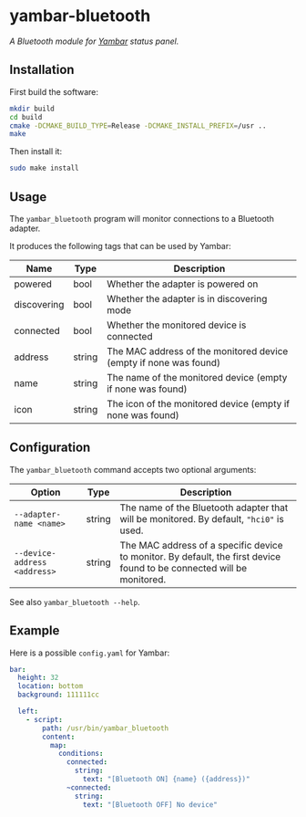 # yambar-bluetooth

*A Bluetooth module for [Yambar](https://codeberg.org/dnkl/yambar) status panel.*


## Installation

First build the software:

```bash
mkdir build
cd build
cmake -DCMAKE_BUILD_TYPE=Release -DCMAKE_INSTALL_PREFIX=/usr ..
make
```

Then install it:

```bash
sudo make install
```

## Usage

The `yambar_bluetooth` program will monitor connections to a Bluetooth adapter. 

It produces the following tags that can be used by Yambar:

| Name        | Type   | Description                                                       |
| ----------- | ------ | ----------------------------------------------------------------- |
| powered     | bool   | Whether the adapter is powered on                                 |
| discovering | bool   | Whether the adapter is in discovering mode                        |
| connected   | bool   | Whether the monitored device is connected                         |
| address     | string | The MAC address of the monitored device (empty if none was found) |
| name        | string | The name of the monitored device (empty if none was found)        |
| icon        | string | The icon of the monitored device (empty if none was found)        |


## Configuration

The `yambar_bluetooth` command accepts two optional arguments:

| Option                       | Type   | Description                                                                                                            |
| ---------------------------- | ------ | ---------------------------------------------------------------------------------------------------------------------- |
| `--adapter-name <name>`      | string | The name of the Bluetooth adapter that will be monitored. By default, `"hci0"` is used.                                |
| `--device-address <address>` | string | The MAC address of a specific device to monitor. By default, the first device found to be connected will be monitored. |


See also `yambar_bluetooth --help`.

## Example

Here is a possible `config.yaml` for Yambar:

```yaml
bar:
  height: 32
  location: bottom
  background: 111111cc

  left:
    - script:
        path: /usr/bin/yambar_bluetooth
        content:
          map:
            conditions:
              connected:
                string:
                  text: "[Bluetooth ON] {name} ({address})"
              ~connected:
                string:
                  text: "[Bluetooth OFF] No device"
```
